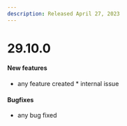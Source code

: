 ```yaml
---
description: Released April 27, 2023
---
```


# 29.10.0
#### New features

  * any feature created  * internal issue
#### Bugfixes

  * any bug fixed
